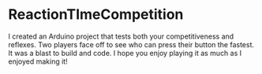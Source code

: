 # ReactionTImeCompetition
I created an Arduino project that tests both your competitiveness and reflexes. Two players face off to see who can press their button the fastest. It was a blast to build and code. I hope you enjoy playing it as much as I enjoyed making it!
